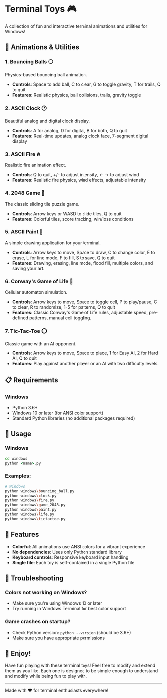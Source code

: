 # Terminal Toys 🎮

A collection of fun and interactive terminal animations and utilities for Windows!

## 🎨 Animations & Utilities

### 1. **Bouncing Balls** ⚪
Physics-based bouncing ball animation.
- **Controls**: Space to add ball, C to clear, G to toggle gravity, T for trails, Q to quit
- **Features**: Realistic physics, ball collisions, trails, gravity toggle

### 2. **ASCII Clock** 🕐
Beautiful analog and digital clock display.
- **Controls**: A for analog, D for digital, B for both, Q to quit
- **Features**: Real-time updates, analog clock face, 7-segment digital display

### 3. **ASCII Fire** 🔥
Realistic fire animation effect.
- **Controls**: Q to quit, +/- to adjust intensity, ← → to adjust wind
- **Features**: Realistic fire physics, wind effects, adjustable intensity

### 4. **2048 Game** 🔢
The classic sliding tile puzzle game.
- **Controls**: Arrow keys or WASD to slide tiles, Q to quit
- **Features**: Colorful tiles, score tracking, win/loss conditions

### 5. **ASCII Paint** 🎨
A simple drawing application for your terminal.
- **Controls**: Arrow keys to move, Space to draw, C to change color, E to erase, L for line mode, F to fill, S to save, Q to quit
- **Features**: Drawing, erasing, line mode, flood fill, multiple colors, and saving your art.

### 6. **Conway's Game of Life** 🧬
Cellular automaton simulation.
- **Controls**: Arrow keys to move, Space to toggle cell, P to play/pause, C to clear, R to randomize, 1-5 for patterns, Q to quit
- **Features**: Classic Conway's Game of Life rules, adjustable speed, pre-defined patterns, manual cell toggling.

### 7. **Tic-Tac-Toe** ⭕
Classic game with an AI opponent.
- **Controls**: Arrow keys to move, Space to place, 1 for Easy AI, 2 for Hard AI, Q to quit
- **Features**: Play against another player or an AI with two difficulty levels.

## 📋 Requirements

### Windows
- Python 3.6+
- Windows 10 or later (for ANSI color support)
- Standard Python libraries (no additional packages required)

## 🚀 Usage

### Windows
```cmd
cd windows
python <name>.py
```

### Examples:
```bash
# Windows
python windows\bouncing_ball.py
python windows\clock.py
python windows\fire.py
python windows\game_2048.py
python windows\paint.py
python windows\life.py
python windows\tictactoe.py
```

## 🌟 Features

- **Colorful**: All animations use ANSI colors for a vibrant experience
- **No dependencies**: Uses only Python standard library
- **Keyboard controls**: Responsive keyboard input handling
- **Single file**: Each toy is self-contained in a single Python file

## 🐛 Troubleshooting

### Colors not working on Windows?
- Make sure you're using Windows 10 or later
- Try running in Windows Terminal for best color support

### Game crashes on startup?
- Check Python version: `python --version` (should be 3.6+)
- Make sure you have appropriate permissions

## 🎉 Enjoy!

Have fun playing with these terminal toys! Feel free to modify and extend them as you like. Each one is designed to be simple enough to understand and modify while being fun to play with.

---
Made with ❤️ for terminal enthusiasts everywhere! 